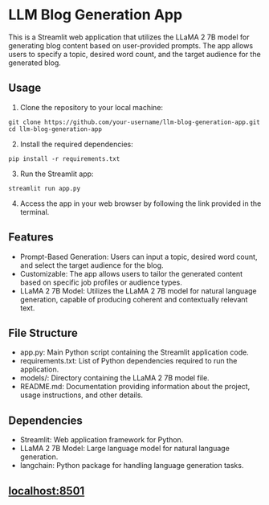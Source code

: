 # LLM Blog Generation App

This is a Streamlit web application that utilizes the LLaMA 2 7B model for generating blog content based on user-provided 
prompts. The app allows users to specify a topic, desired word count, and the target audience for the generated blog.

## Usage

  1. Clone the repository to your local machine:
     
    git clone https://github.com/your-username/llm-blog-generation-app.git
    cd llm-blog-generation-app
      
  2. Install the required dependencies:

    pip install -r requirements.txt

  3. Run the Streamlit app:

    streamlit run app.py

  4. Access the app in your web browser by following the link provided in the terminal.

## Features
  - Prompt-Based Generation: Users can input a topic, desired word count, and select the target audience for the blog.
  - Customizable: The app allows users to tailor the generated content based on specific job profiles or audience types.
  - LLaMA 2 7B Model: Utilizes the LLaMA 2 7B model for natural language generation, capable of producing coherent and contextually relevant text.

## File Structure
  - app.py: Main Python script containing the Streamlit application code.
  - requirements.txt: List of Python dependencies required to run the application.
  - models/: Directory containing the LLaMA 2 7B model file.
  - README.md: Documentation providing information about the project, usage instructions, and other details.

## Dependencies
  - Streamlit: Web application framework for Python.
  - LLaMA 2 7B Model: Large language model for natural language generation.
  - langchain: Python package for handling language generation tasks.

## [localhost:8501](https://github.com/Dharaneesh-23/Blog-Generator/blob/main/Screenshot%202024-05-07%20103525.png)
